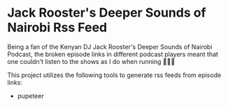# Jack Rooster's Deeper Sounds of Nairobi Rss Feed

Being a fan of the Kenyan DJ Jack Rooster's Deeper Sounds of Nairobi Podcast, the broken episode links in different podcast players meant that one couldn't listen to the shows as I do when running 🏃🏽‍♂️

This project utilizes the following tools to generate rss feeds from episode links: 
- pupeteer
